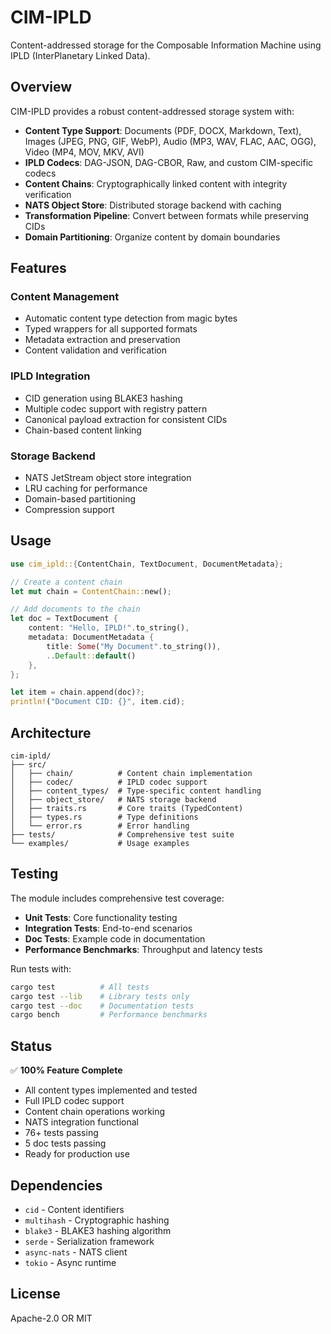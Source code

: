 # CIM-IPLD

Content-addressed storage for the Composable Information Machine using IPLD (InterPlanetary Linked Data).

## Overview

CIM-IPLD provides a robust content-addressed storage system with:
- **Content Type Support**: Documents (PDF, DOCX, Markdown, Text), Images (JPEG, PNG, GIF, WebP), Audio (MP3, WAV, FLAC, AAC, OGG), Video (MP4, MOV, MKV, AVI)
- **IPLD Codecs**: DAG-JSON, DAG-CBOR, Raw, and custom CIM-specific codecs
- **Content Chains**: Cryptographically linked content with integrity verification
- **NATS Object Store**: Distributed storage backend with caching
- **Transformation Pipeline**: Convert between formats while preserving CIDs
- **Domain Partitioning**: Organize content by domain boundaries

## Features

### Content Management
- Automatic content type detection from magic bytes
- Typed wrappers for all supported formats
- Metadata extraction and preservation
- Content validation and verification

### IPLD Integration
- CID generation using BLAKE3 hashing
- Multiple codec support with registry pattern
- Canonical payload extraction for consistent CIDs
- Chain-based content linking

### Storage Backend
- NATS JetStream object store integration
- LRU caching for performance
- Domain-based partitioning
- Compression support

## Usage

```rust
use cim_ipld::{ContentChain, TextDocument, DocumentMetadata};

// Create a content chain
let mut chain = ContentChain::new();

// Add documents to the chain
let doc = TextDocument {
    content: "Hello, IPLD!".to_string(),
    metadata: DocumentMetadata {
        title: Some("My Document".to_string()),
        ..Default::default()
    },
};

let item = chain.append(doc)?;
println!("Document CID: {}", item.cid);
```

## Architecture

```
cim-ipld/
├── src/
│   ├── chain/          # Content chain implementation
│   ├── codec/          # IPLD codec support
│   ├── content_types/  # Type-specific content handling
│   ├── object_store/   # NATS storage backend
│   ├── traits.rs       # Core traits (TypedContent)
│   ├── types.rs        # Type definitions
│   └── error.rs        # Error handling
├── tests/              # Comprehensive test suite
└── examples/           # Usage examples
```

## Testing

The module includes comprehensive test coverage:
- **Unit Tests**: Core functionality testing
- **Integration Tests**: End-to-end scenarios
- **Doc Tests**: Example code in documentation
- **Performance Benchmarks**: Throughput and latency tests

Run tests with:
```bash
cargo test          # All tests
cargo test --lib    # Library tests only
cargo test --doc    # Documentation tests
cargo bench         # Performance benchmarks
```

## Status

✅ **100% Feature Complete**
- All content types implemented and tested
- Full IPLD codec support
- Content chain operations working
- NATS integration functional
- 76+ tests passing
- 5 doc tests passing
- Ready for production use

## Dependencies

- `cid` - Content identifiers
- `multihash` - Cryptographic hashing
- `blake3` - BLAKE3 hashing algorithm
- `serde` - Serialization framework
- `async-nats` - NATS client
- `tokio` - Async runtime

## License

Apache-2.0 OR MIT